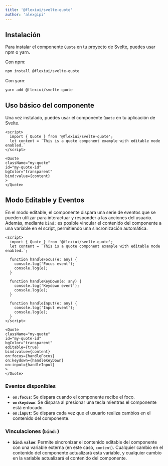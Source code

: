 ```yaml
---
title: '@flexiui/svelte-quote'
author: 'alexgipi'
---
```


## Instalación

Para instalar el componente `Quote` en tu proyecto de Svelte, puedes usar npm o yarn.

Con npm:

```bash
npm install @flexiui/svelte-quote
```

Con yarn:

```bash
yarn add @flexiui/svelte-quote
```

## Uso básico del componente

Una vez instalado, puedes usar el componente `Quote` en tu aplicación de Svelte.

```svelte
<script>
  import { Quote } from '@flexiui/svelte-quote';
  let content = `This is a quote component example with editable mode enabled.`
</script>

<Quote
className="my-quote"
id="my-quote-id"
bgColor="transparent" 
bind:value={content}
>
</Quote>
```

## Modo Editable y Eventos

En el modo editable, el componente dispara una serie de eventos que se pueden utilizar para interactuar y responder a las acciones del usuario. Además, mediante `bind:` es posible vincular el contenido del componente a una variable en el script, permitiendo una sincronización automática.

```svelte
<script>
  import { Quote } from '@flexiui/svelte-quote';
  let content = `This is a quote component example with editable mode enabled.`;

  function handleFocus(e: any) {
    console.log('Focus event');
    console.log(e);
  }

  function handleKeyDown(e: any) {
    console.log('Keydown event');
    console.log(e);
  }

  function handleInput(e: any) {
    console.log('Input event');
    console.log(e);
  }
</script>

<Quote
className="my-quote"
id="my-quote-id"
bgColor="transparent" 
editable={true}
bind:value={content}
on:focus={handleFocus}
on:keydown={handleKeyDown}
on:input={handleInput}
>
</Quote>
```

### Eventos disponibles

- **`on:focus`**: Se dispara cuando el componente recibe el foco.
- **`on:keydown`**: Se dispara al presionar una tecla mientras el componente está enfocado.
- **`on:input`**: Se dispara cada vez que el usuario realiza cambios en el contenido del componente.

### Vinculaciones (`bind:`)

- **`bind:value`**: Permite sincronizar el contenido editable del componente con una variable externa (en este caso, `content`). Cualquier cambio en el contenido del componente actualizará esta variable, y cualquier cambio en la variable actualizará el contenido del componente.
